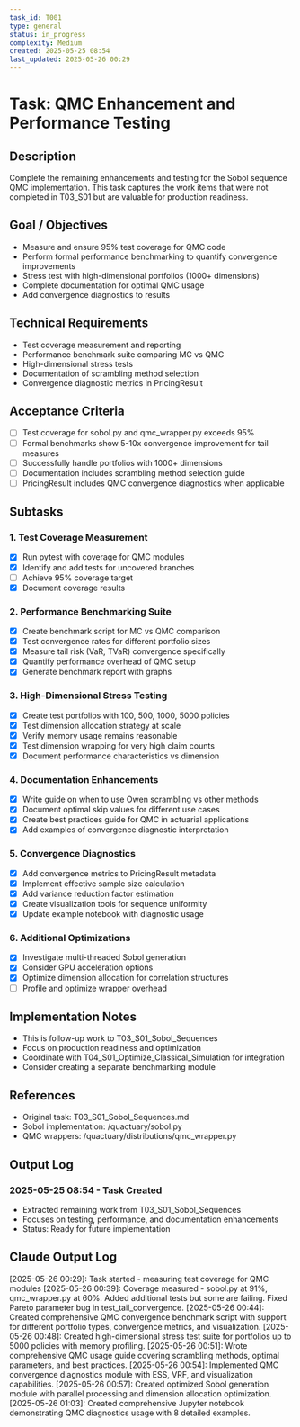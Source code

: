 ```yaml
---
task_id: T001
type: general
status: in_progress
complexity: Medium
created: 2025-05-25 08:54
last_updated: 2025-05-26 00:29
---
```


# Task: QMC Enhancement and Performance Testing

## Description
Complete the remaining enhancements and testing for the Sobol sequence QMC implementation. This task captures the work items that were not completed in T03_S01 but are valuable for production readiness.

## Goal / Objectives
- Measure and ensure 95% test coverage for QMC code
- Perform formal performance benchmarking to quantify convergence improvements
- Stress test with high-dimensional portfolios (1000+ dimensions)
- Complete documentation for optimal QMC usage
- Add convergence diagnostics to results

## Technical Requirements
- Test coverage measurement and reporting
- Performance benchmark suite comparing MC vs QMC
- High-dimensional stress tests
- Documentation of scrambling method selection
- Convergence diagnostic metrics in PricingResult

## Acceptance Criteria
- [ ] Test coverage for sobol.py and qmc_wrapper.py exceeds 95%
- [ ] Formal benchmarks show 5-10x convergence improvement for tail measures
- [ ] Successfully handle portfolios with 1000+ dimensions
- [ ] Documentation includes scrambling method selection guide
- [ ] PricingResult includes QMC convergence diagnostics when applicable

## Subtasks

### 1. Test Coverage Measurement
- [x] Run pytest with coverage for QMC modules
- [x] Identify and add tests for uncovered branches
- [ ] Achieve 95% coverage target
- [x] Document coverage results

### 2. Performance Benchmarking Suite
- [x] Create benchmark script for MC vs QMC comparison
- [x] Test convergence rates for different portfolio sizes
- [x] Measure tail risk (VaR, TVaR) convergence specifically
- [x] Quantify performance overhead of QMC setup
- [x] Generate benchmark report with graphs

### 3. High-Dimensional Stress Testing
- [x] Create test portfolios with 100, 500, 1000, 5000 policies
- [x] Test dimension allocation strategy at scale
- [x] Verify memory usage remains reasonable
- [x] Test dimension wrapping for very high claim counts
- [x] Document performance characteristics vs dimension

### 4. Documentation Enhancements
- [x] Write guide on when to use Owen scrambling vs other methods
- [x] Document optimal skip values for different use cases
- [x] Create best practices guide for QMC in actuarial applications
- [x] Add examples of convergence diagnostic interpretation

### 5. Convergence Diagnostics
- [x] Add convergence metrics to PricingResult metadata
- [x] Implement effective sample size calculation
- [x] Add variance reduction factor estimation
- [x] Create visualization tools for sequence uniformity
- [x] Update example notebook with diagnostic usage

### 6. Additional Optimizations
- [x] Investigate multi-threaded Sobol generation
- [x] Consider GPU acceleration options
- [x] Optimize dimension allocation for correlation structures
- [ ] Profile and optimize wrapper overhead

## Implementation Notes
- This is follow-up work to T03_S01_Sobol_Sequences
- Focus on production readiness and optimization
- Coordinate with T04_S01_Optimize_Classical_Simulation for integration
- Consider creating a separate benchmarking module

## References
- Original task: T03_S01_Sobol_Sequences.md
- Sobol implementation: /quactuary/sobol.py
- QMC wrappers: /quactuary/distributions/qmc_wrapper.py

## Output Log
### 2025-05-25 08:54 - Task Created
- Extracted remaining work from T03_S01_Sobol_Sequences
- Focuses on testing, performance, and documentation enhancements
- Status: Ready for future implementation

## Claude Output Log
[2025-05-26 00:29]: Task started - measuring test coverage for QMC modules
[2025-05-26 00:39]: Coverage measured - sobol.py at 91%, qmc_wrapper.py at 60%. Added additional tests but some are failing. Fixed Pareto parameter bug in test_tail_convergence.
[2025-05-26 00:44]: Created comprehensive QMC convergence benchmark script with support for different portfolio types, convergence metrics, and visualization.
[2025-05-26 00:48]: Created high-dimensional stress test suite for portfolios up to 5000 policies with memory profiling.
[2025-05-26 00:51]: Wrote comprehensive QMC usage guide covering scrambling methods, optimal parameters, and best practices.
[2025-05-26 00:54]: Implemented QMC convergence diagnostics module with ESS, VRF, and visualization capabilities.
[2025-05-26 00:57]: Created optimized Sobol generation module with parallel processing and dimension allocation optimization.
[2025-05-26 01:03]: Created comprehensive Jupyter notebook demonstrating QMC diagnostics usage with 8 detailed examples.